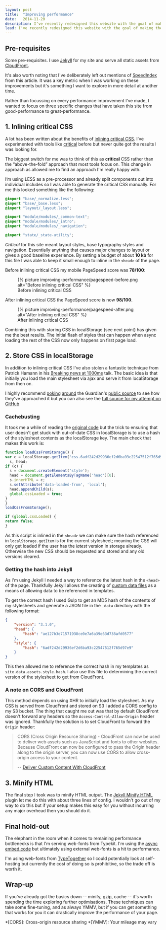 ```yaml
---
layout: post
title:  "Improving performance"
date:   2014-11-20
description: I’ve recently redesigned this website with the goal of making the fastest site I could and I wanted to explore some of the things I’ve done.
lead: I've recently redesigned this website with the goal of making the fastest site I could and I wanted to explore some of the things I've done.
---
```


## Pre-requisites

Some pre-requisites. I use [Jekyll](http://jekyllrb.com/) for my site and serve all static assets from [CloudFront](http://aws.amazon.com/cloudfront/).

It's also worth noting that I've deliberately left out mentions of [SpeedIndex](https://sites.google.com/a/webpagetest.org/docs/using-webpagetest/metrics/speed-index) from this article. It was a key metric when I was working on these improvements but it's something I want to explore in more detail at another time.

Rather than focussing on every performance improvement I've made, I wanted to focus on three specific changes that have taken this site from good-performance to great-performance.

## 1. Inlining critical CSS

A lot has been written about the benefits of [inlining critical CSS](https://developers.google.com/speed/pagespeed/service/PrioritizeCriticalCss). I've experimented with tools like [critical](https://github.com/addyosmani/critical) before but never quite got the results I was looking for.

The biggest switch for me was to think of this as **critical** CSS rather than the “above-the-fold” approach that most tools focus on. This change in approach as allowed me to find an approach I'm really happy with.

I’m using LESS as a pre-processor and already split components out into individual includes so I was able to generate the critical CSS manually. For me this looked something like the following:

~~~ css
@import "base/_normalize.less";
@import "base/_base.less";
@import "layout/_layout.less";

@import "module/modules/_common-text";
@import "module/modules/_intro";
@import "module/modules/_navigation";

@import "state/_state-utility";
~~~

*Critical* for this site meant layout styles, base typography styles and navigation. Essentially anything that causes major changes to layout or gives a good baseline experience. By setting a budget of about **10 kb** for this file I was able to keep it small enough to inline in the `<head>` of the page.

Before inlining critical CSS my mobile PageSpeed score was **78/100**:

<figure>
    {% picture improving-performance/pagespeed-before.png alt="Before inlining critical CSS" %}
    <figcaption>Before inlining critical CSS</figcaption>
</figure>

After inlining critical CSS the PageSpeed score is now **98/100**.

<figure>
    {% picture improving-performance/pagespeed-after.png alt="After inlining critical CSS" %}
    <figcaption>After inlining critical CSS</figcaption>
</figure>

Combining this with storing CSS in localStorage (see next point) has given me the best results. The initial flash of styles that can happen when async loading the rest of the CSS now only happens on first page load.

## 2. Store CSS in localStorage

In addition to inlining critical CSS I've also stolen a fantastic technique from Patrick Hamann in his [Breaking news at 1000ms](https://speakerdeck.com/patrickhamann/breaking-news-at-1000ms-velocity-eu-2014) talk. The basic idea is that initially you load the main stylesheet via ajax and serve it from localStorage from then on.

I highly recommend [poking](https://github.com/guardian/frontend/blob/72f21c8bad4b1093a4699a532bddb1d127e971c8/common/app/views/fragments/javaScriptLaterSteps.scala.html#L104-L118) [around](https://github.com/guardian/frontend/blob/236af31e0588457f1721f3cf0ffda58ad409c74a/common/app/views/fragments/loadCss.scala.html#L11-L75) the Guardian's [public source](https://github.com/guardian/frontend) to see how they've approached it but you can also see the [full source for my attempt on GitHub](https://github.com/davidrapson/davidrapson.co.uk/blob/master/_includes/head.html#L31-L105)

### Cachebusting

It took me a while of reading the [original code](https://github.com/guardian/frontend/blob/236af31e0588457f1721f3cf0ffda58ad409c74a/common/app/views/fragments/loadCss.scala.html#L31-L40) but the trick to ensuring that user doesn't get stuck with out-of-date CSS in localStorage   is to use a hash of the stylesheet contents as the localStorage key. The main check that makes this work is:

~~~ javascript
function loadCssFromStorage() {
var c = localStorage.getItem('css.6adf242d29936ef2d6ba93c22547512f765d97e9'),
  s, head;
if (c) {
  s = document.createElement('style');
  head = document.getElementsByTagName('head')[0];
  s.innerHTML = c;
  s.setAttribute('data-loaded-from', 'local');
  head.appendChild(s);
  global.cssLoaded = true;
}
}
loadCssFromStorage();

if (global.cssLoaded) {
return false;
}
~~~

As this script is inlined in the `<head>` we can make sure the hash referenced in `localStorage.getItem` is for the current stylesheet; meaning the CSS will only get loaded if the user has the *latest* version in storage already. Otherwise the new CSS should be requested and stored and any old versions cleared.

### Getting the hash into Jekyll

As I'm using Jekyll I needed a way to reference the latest hash in the `<head>` of the page. Thankfully Jekyll allows the creating of [custom data files](http://jekyllrb.com/docs/datafiles/) as a means of allowing data to be referenced in templates.

To get the correct hash I used Gulp to get an MD5 hash of the contents of my stylesheets and generate a JSON file in the `_data` directory with the following format:

~~~ json
{
    "version": "3.1.0",
    "head": {
        "hash": "ae127b3e71571938ce0e7a6a39e63d738afd0577"
    },
    "style": {
        "hash": "6adf242d29936ef2d6ba93c22547512f765d97e9"
    }
}
~~~

This then allowed me to reference the correct hash in my templates as `site.data.assets.style.hash`. I also use this file to determining the correct version of the stylesheet to get from CloudFront.

### A note on CORS and CloudFront

This method depends on using XHR to initially load the stylesheet. As my CSS is served from CloudFront and stored on S3 I added a CORS config to my S3 bucket. The thing that caught me out was that by default CloudFront doesn't forward any headers so the `Access-Control-Allow-Origin` header was ignored. Thankfully the solution is to set CloudFront to forward the `Origin` header:

> CORS (Cross Origin Resource Sharing) - CloudFront can now be used to deliver web assets such as JavaScript and fonts to other websites. Because CloudFront can now be configured to pass the Origin header along to the origin server, you can now use CORS to allow cross-origin access to your content.
>
> -- [Deliver Custom Content With CloudFront](http://aws.amazon.com/blogs/aws/enhanced-cloudfront-customization/)

## 3. Minify HTML

The final step I took was to minify HTML output. The [Jekyll Minify HTML](https://github.com/imathis/jekyll-minify-html) plugin let me do this with about three lines of config. I wouldn't go out of my way to do this but if your setup makes this easy for you without incurring any major overhead then you should do it.

## Final hold-out

The elephant in the room when it comes to remaining performance bottlenecks is that I'm serving web-fonts from Typekit. I'm using the [async embed code](http://help.typekit.com/customer/portal/articles/649336-embed-code) but ultimately using external web-fonts is a hit to performance.

I'm using web-fonts from [TypeTogether](http://www.type-together.com/) so I could potentially look at self-hosting but currently the cost of doing so is prohibitive, so the trade off is worth it.

## Wrap-up

If you've already got the basics down -- minify, gzip, cache -- it's worth spending the time exploring further optimisations. These techniques can take some fine-tuning, and as always YMMV, but if you can get something that works for you it can drastically improve the performance of your page.


*[CORS]: Cross-origin resource sharing
*[YMMV]: Your mileage may vary
